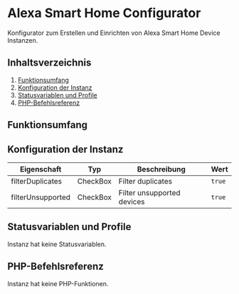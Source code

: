 # Alexa Smart Home Configurator
Konfigurator zum Erstellen und Einrichten von Alexa Smart Home Device Instanzen.

## Inhaltsverzeichnis
1. [Funktionsumfang](#funktionsumfang)
2. [Konfiguration der Instanz](#konfiguration-der-instanz)
3. [Statusvariablen und Profile](#statusvariablen-und-profile)
4. [PHP-Befehlsreferenz](#php-befehlsreferenz)

## Funktionsumfang

## Konfiguration der Instanz

|Eigenschaft| Typ| Beschreibung| Wert |
|-----| -----| -----| ----- |
|filterDuplicates | CheckBox | Filter duplicates | `true`|
|filterUnsupported | CheckBox | Filter unsupported devices | `true`|

## Statusvariablen und Profile

Instanz hat keine Statusvariablen.

## PHP-Befehlsreferenz

Instanz hat keine PHP-Funktionen.
